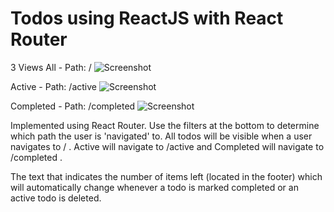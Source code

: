 # Todos using ReactJS with React Router

3 Views
All - Path: /
![Screenshot](../filtered_todo/screenshots/todo-all.png)

Active - Path: /active
![Screenshot](../filtered_todo/screenshots/todo-active.png)

Completed - Path: /completed
![Screenshot](../filtered_todo/screenshots/todo-completed.png)


Implemented using React Router. Use the filters at the bottom to determine which path the user is 'navigated' to. All todos will be visible when a user navigates to / . Active will navigate to /active and Completed will navigate to /completed . 

The text that indicates the number of items left (located in the footer) which will automatically change whenever a todo is marked completed or an active todo is deleted.
